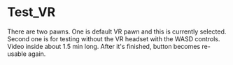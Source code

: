 # Test_VR
 
There are two pawns. One is default VR pawn and this is currently selected. Second one is for testing without the VR headset with the WASD controls. 
Video inside about 1.5 min long. After it's finished, button becomes re-usable again.
